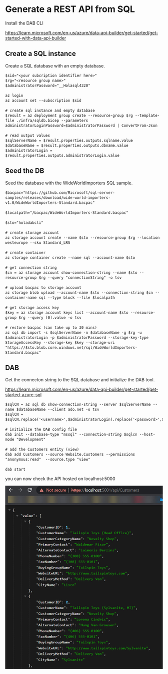 # Generate a REST API from SQL 

Install the DAB CLI

https://learn.microsoft.com/en-us/azure/data-api-builder/get-started/get-started-with-data-api-builder

## Create a SQL instance 

Create a SQL database with an empty database.

```
$sid="<your subcription identifier here>"
$rg="<resource group name>"
$administratorPassword="__Holasql4320"

az login
az account set --subscription $sid

# create sql instance and empty database
$result = az deployment group create --resource-group $rg --template-file ./infra/sqldb.bicep --parameters administratorLoginPassword=$administratorPassword | ConvertFrom-Json

# read output values
$sqlServerName = $result.properties.outputs.sqlname.value
$databaseName = $result.properties.outputs.dbname.value
$administratorLogin = $result.properties.outputs.administratorLogin.value

```

## Seed the DB

Seed the database with the WideWorldImporters SQL sample.

```
$bacpac="https://github.com/Microsoft/sql-server-samples/releases/download/wide-world-importers-v1.0/WideWorldImporters-Standard.bacpac"

$localpath="/bacpac/WideWorldImporters-Standard.bacpac"

$sto="holadabcli"

# create storage account
az storage account create --name $sto --resource-group $rg --location westeurope --sku Standard_LRS

# create container
az storage container create --name sql --account-name $sto

# get connection string
$cn = az storage account show-connection-string --name $sto --resource-group $rg --query "connectionString" -o tsv

# upload bacpac to storage account
az storage blob upload --account-name $sto --connection-string $cn --container-name sql --type block --file $localpath

# get storage access key
$key = az storage account keys list --account-name $sto --resource-group $rg --query [0].value -o tsv

# restore bacpac (can take up to 30 mins)
az sql db import -s $sqlServerName -n $databaseName -g $rg -u $administratorLogin -p $administratorPassword --storage-key-type StorageAccessKey --storage-key $key --storage-uri "https://$sto.blob.core.windows.net/sql/WideWorldImporters-Standard.bacpac"

```

## DAB

Get the connecton string to the SQL database and initialize the DAB tool.

https://learn.microsoft.com/en-us/azure/data-api-builder/get-started/get-started-azure-sql

```
$sqlCN = az sql db show-connection-string --server $sqlServerName --name $databaseName --client ado.net -o tsv
$sqlCN = $sqlCN.replace('<username>',$administratorLogin).replace('<password>',$administratorPassword)

# initialize the DAB config file
dab init --database-type "mssql" --connection-string $sqlcn --host-mode "Development"

# add the Customers entity (view)
dab add Customers --source Website.Customers --permissions "anonymous:read"  --source.type "view" 

dab start
```

you can now check the API hosted on localhost:5000

![](imgs/customers-rest.jpg)
